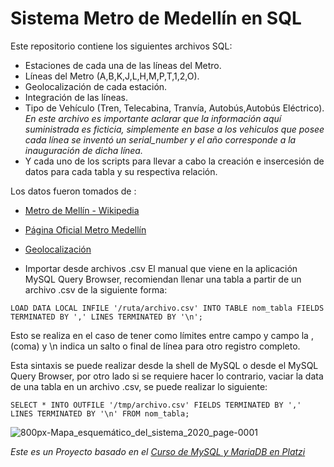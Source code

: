 # Sistema Metro de Medellín en SQL

Este repositorio contiene los siguientes archivos SQL:

- Estaciones de cada una de las líneas del Metro.
- Líneas del Metro  (A,B,K,J,L,H,M,P,T,1,2,O).
- Geolocalización de cada estación.
- Integración de las líneas.
- Tipo de Vehículo (Tren, Telecabina, Tranvía, Autobús,Autobús Eléctrico). _En este archivo es importante aclarar que la información aquí suministrada es ficticia, simplemente en base a los vehiculos que posee cada línea se inventó un serial_number y el año corresponde a la inauguración de dicha línea._
- Y cada uno de los scripts para llevar a cabo la creación e insercesión de datos para cada tabla y su respectiva relación.


Los datos fueron tomados de :
- [Metro de Mellín - Wikipedia](https://es.wikipedia.org/wiki/Metro_de_Medell%C3%ADn)

- [Página Oficial Metro Medellín](https://www.metrodemedellin.gov.co/)

- [Geolocalización](https://www.google.com/maps/place/Medell%C3%ADn,+Antioquia/@6.2443695,-75.6512529,12z/data=!3m1!4b1!4m5!3m4!1s0x8e4428dfb80fad05:0x42137cfcc7b53b56!8m2!3d6.2476376!4d-75.5658153?hl=es)

- Importar desde archivos .csv
El manual que viene en la aplicación MySQL Query Browser, recomiendan llenar una tabla a partir de un archivo .csv de la siguiente forma:
```
LOAD DATA LOCAL INFILE '/ruta/archivo.csv' INTO TABLE nom_tabla FIELDS TERMINATED BY ',' LINES TERMINATED BY '\n';
```
Esto se realiza en el caso de tener como límites entre campo y campo la , (coma) y \n indica un salto o final de línea para otro registro completo.

Esta sintaxis se puede realizar desde la shell de MySQL o desde el MySQL Query Browser, por otro lado si se requiere hacer lo contrario, vaciar la data de una tabla en un archivo .csv, se puede realizar lo siguiente:
```
SELECT * INTO OUTFILE '/tmp/archivo.csv' FIELDS TERMINATED BY ',' LINES TERMINATED BY '\n' FROM nom_tabla;
```
![800px-Mapa_esquemático_del_sistema_2020_page-0001](https://user-images.githubusercontent.com/101124184/214868123-07ff2820-e63e-4911-a539-e014a3ae0229.jpg)

_Este es un Proyecto basado en el [Curso de MySQL y MariaDB en Platzi](https://platzi.com/cursos/mysql-mariadb/)_

